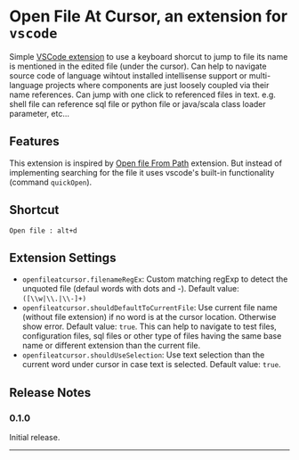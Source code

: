 # Open File At Cursor, an extension for `vscode`

Simple [VSCode extension](https://marketplace.visualstudio.com/items?itemName=ivoh.openfileatcursor) to use a keyboard shorcut to jump to file its name is mentioned in the edited file (under the cursor). Can help to navigate source code of language wihtout installed intellisense support or multi-language projects where components are just loosely coupled via their name references. Can jump with one click to referenced files in text. e.g. shell file can reference sql file or python file or java/scala class loader parameter, etc...

## Features

This extension is inspired by [Open file From Path](https://marketplace.visualstudio.com/items?itemName=jack89ita.open-file-from-path) extension. But instead of implementing searching for the file it uses vscode's built-in functionality (command `quickOpen`).

## Shortcut
```
Open file : alt+d
```

## Extension Settings
 
* `openfileatcursor.filenameRegEx`: Custom matching regExp to detect the unquoted file (defaul words with dots and -). Default value:  `([\\w|\\.|\\-]+)`
* `openfileatcursor.shouldDefaultToCurrentFile`: Use current file name (without file extension) if no word is at the cursor location. Otherwise show error. Default value: `true`. This can help to navigate to test files, configuration files, sql files or other type of files having the same base name or different extension than the current file.
* `openfileatcursor.shouldUseSelection`: Use text selection than the current word under cursor in case text is selected. Default value: `true`.

## Release Notes

### 0.1.0

Initial release.


-----------------------------------------------------------------------------------------------------------
